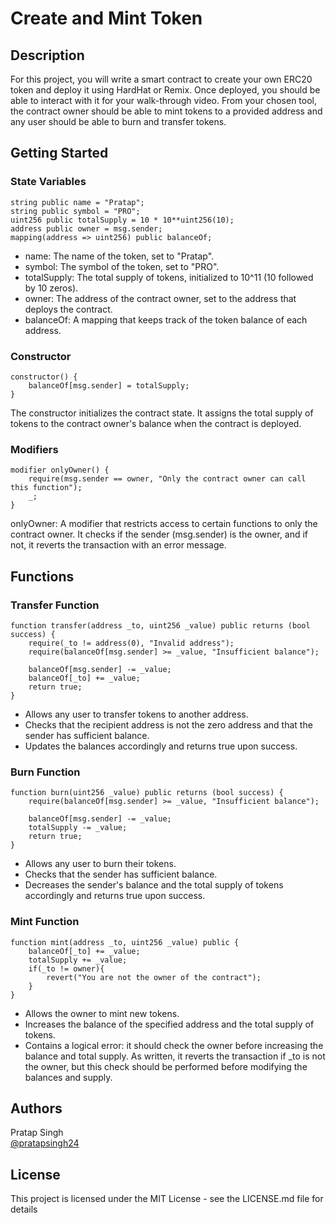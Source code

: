 # Create and Mint Token

## Description

For this project, you will write a smart contract to create your own ERC20 token and deploy it using HardHat or Remix. Once deployed, you should be able to interact with it for your walk-through video. From your chosen tool, the contract owner should be able to mint tokens to a provided address and any user should be able to burn and transfer tokens.

## Getting Started

### State Variables

    string public name = "Pratap";
    string public symbol = "PRO";
    uint256 public totalSupply = 10 * 10**uint256(10);
    address public owner = msg.sender;
    mapping(address => uint256) public balanceOf;
    
- name: The name of the token, set to "Pratap".
- symbol: The symbol of the token, set to "PRO".
- totalSupply: The total supply of tokens, initialized to 10^11 (10 followed by 10 zeros).
- owner: The address of the contract owner, set to the address that deploys the contract.
- balanceOf: A mapping that keeps track of the token balance of each address.

### Constructor

    constructor() {
        balanceOf[msg.sender] = totalSupply;
    }
    
The constructor initializes the contract state. It assigns the total supply of tokens to the contract owner's balance when the contract is deployed.

### Modifiers

    modifier onlyOwner() {
        require(msg.sender == owner, "Only the contract owner can call this function");
        _;
    }
    
onlyOwner: A modifier that restricts access to certain functions to only the contract owner. It checks if the sender (msg.sender) is the owner, and if not, it reverts the transaction with an error message.


## Functions
### Transfer Function

    function transfer(address _to, uint256 _value) public returns (bool success) {
        require(_to != address(0), "Invalid address");
        require(balanceOf[msg.sender] >= _value, "Insufficient balance");

        balanceOf[msg.sender] -= _value;
        balanceOf[_to] += _value;
        return true;
    }

- Allows any user to transfer tokens to another address.
- Checks that the recipient address is not the zero address and that the sender has sufficient balance.
- Updates the balances accordingly and returns true upon success.


### Burn Function

    function burn(uint256 _value) public returns (bool success) {
        require(balanceOf[msg.sender] >= _value, "Insufficient balance");

        balanceOf[msg.sender] -= _value;
        totalSupply -= _value;
        return true;
    }
    
- Allows any user to burn their tokens.
- Checks that the sender has sufficient balance.
- Decreases the sender's balance and the total supply of tokens accordingly and returns true upon success.


### Mint Function

    function mint(address _to, uint256 _value) public {
        balanceOf[_to] += _value;
        totalSupply += _value;
        if(_to != owner){
            revert("You are not the owner of the contract");
        } 
    }
    
- Allows the owner to mint new tokens.
- Increases the balance of the specified address and the total supply of tokens.
- Contains a logical error: it should check the owner before increasing the balance and total supply. As written, it reverts the transaction if _to is not the owner, but this check should be performed before modifying the balances and supply.

## Authors

Pratap Singh  
[@pratapsingh24](https://github.com/pratapsingh24/ETH-AVAX-Module-3)


## License
This project is licensed under the MIT License - see the LICENSE.md file for details
